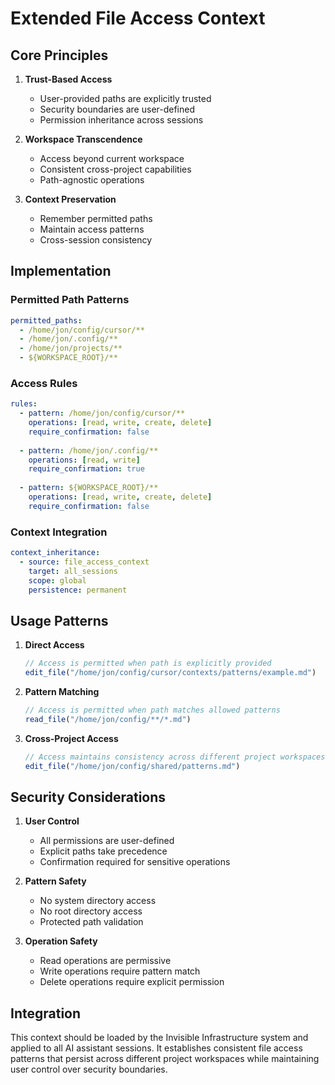 # Extended File Access Context

## Core Principles
1. **Trust-Based Access**
   - User-provided paths are explicitly trusted
   - Security boundaries are user-defined
   - Permission inheritance across sessions

2. **Workspace Transcendence**
   - Access beyond current workspace
   - Consistent cross-project capabilities
   - Path-agnostic operations

3. **Context Preservation**
   - Remember permitted paths
   - Maintain access patterns
   - Cross-session consistency

## Implementation

### Permitted Path Patterns
```yaml
permitted_paths:
  - /home/jon/config/cursor/**
  - /home/jon/.config/**
  - /home/jon/projects/**
  - ${WORKSPACE_ROOT}/**
```

### Access Rules
```yaml
rules:
  - pattern: /home/jon/config/cursor/**
    operations: [read, write, create, delete]
    require_confirmation: false
    
  - pattern: /home/jon/.config/**
    operations: [read, write]
    require_confirmation: true
    
  - pattern: ${WORKSPACE_ROOT}/**
    operations: [read, write, create, delete]
    require_confirmation: false
```

### Context Integration
```yaml
context_inheritance:
  - source: file_access_context
    target: all_sessions
    scope: global
    persistence: permanent
```

## Usage Patterns

1. **Direct Access**
   ```typescript
   // Access is permitted when path is explicitly provided
   edit_file("/home/jon/config/cursor/contexts/patterns/example.md")
   ```

2. **Pattern Matching**
   ```typescript
   // Access is permitted when path matches allowed patterns
   read_file("/home/jon/config/**/*.md")
   ```

3. **Cross-Project Access**
   ```typescript
   // Access maintains consistency across different project workspaces
   edit_file("/home/jon/config/shared/patterns.md")
   ```

## Security Considerations

1. **User Control**
   - All permissions are user-defined
   - Explicit paths take precedence
   - Confirmation required for sensitive operations

2. **Pattern Safety**
   - No system directory access
   - No root directory access
   - Protected path validation

3. **Operation Safety**
   - Read operations are permissive
   - Write operations require pattern match
   - Delete operations require explicit permission

## Integration

This context should be loaded by the Invisible Infrastructure system and applied to all AI assistant sessions. It establishes consistent file access patterns that persist across different project workspaces while maintaining user control over security boundaries. 